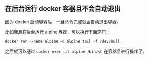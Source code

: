 ## 在后台运行 docker 容器且不会自动退出

因为 docker 启动容器后，一旦命令完成就会自动退出容器。

比如我想在后台运行 alpine 容器，可以执行下面这句：

`docker run --name alpine -d alpine tail -f /dev/null`

之后就可以通过 `docker exec -it alpine /bin/sh` 在容器里进行操作了。
